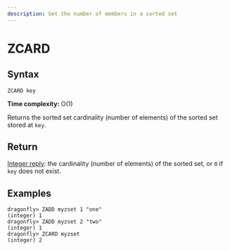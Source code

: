 ```yaml
---
description: Get the number of members in a sorted set
---
```


# ZCARD

## Syntax

    ZCARD key

**Time complexity:** O(1)

Returns the sorted set cardinality (number of elements) of the sorted set stored
at `key`.

## Return

[Integer reply](https://redis.io/docs/reference/protocol-spec#resp-integers): the cardinality (number of elements) of the sorted set, or `0`
if `key` does not exist.

## Examples

```shell
dragonfly> ZADD myzset 1 "one"
(integer) 1
dragonfly> ZADD myzset 2 "two"
(integer) 1
dragonfly> ZCARD myzset
(integer) 2
```
